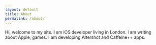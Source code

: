 ```yaml
---
layout: default
title: About
permalink: /about/
---
```


Hi, welcome to my site. I am iOS developer living in London. I am writing about
Apple, games. I am developing Altershot and Caffeine++ apps.
